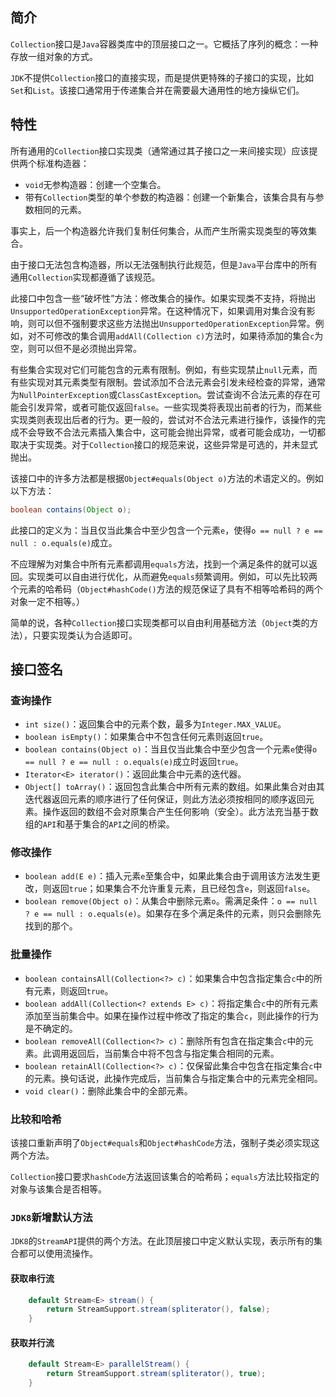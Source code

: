## 简介
`Collection`接口是`Java`容器类库中的顶层接口之一。它概括了序列的概念：一种存放一组对象的方式。

`JDK`不提供`Collection`接口的直接实现，而是提供更特殊的子接口的实现，比如`Set`和`List`。该接口通常用于传递集合并在需要最大通用性的地方操纵它们。

## 特性
所有通用的`Collection`接口实现类（通常通过其子接口之一来间接实现）应该提供两个标准构造器：

- `void`无参构造器：创建一个空集合。
- 带有`Collection`类型的单个参数的构造器：创建一个新集合，该集合具有与参数相同的元素。

事实上，后一个构造器允许我们复制任何集合，从而产生所需实现类型的等效集合。

由于接口无法包含构造器，所以无法强制执行此规范，但是`Java`平台库中的所有通用`Collection`实现都遵循了该规范。

此接口中包含一些“破坏性”方法：修改集合的操作。如果实现类不支持，将抛出`UnsupportedOperationException`异常。在这种情况下，如果调用对集合没有影响，则可以但不强制要求这些方法抛出`UnsupportedOperationException`异常。例如，对不可修改的集合调用`addAll(Collection c)`方法时，如果待添加的集合`c`为空，则可以但不是必须抛出异常。

有些集合实现对它们可能包含的元素有限制。例如，有些实现禁止`null`元素，而有些实现对其元素类型有限制。尝试添加不合法元素会引发未经检查的异常，通常为`NullPointerException`或`ClassCastException`。尝试查询不合法元素的存在可能会引发异常，或者可能仅返回`false`。一些实现类将表现出前者的行为，而某些实现类则表现出后者的行为。更一般的，尝试对不合法元素进行操作，该操作的完成不会导致不合法元素插入集合中，这可能会抛出异常，或者可能会成功，一切都取决于实现类。对于`Collection`接口的规范来说，这些异常是可选的，并未显式抛出。

该接口中的许多方法都是根据`Object#equals(Object o)`方法的术语定义的。例如以下方法：

```java
boolean contains(Object o);
```

此接口的定义为：当且仅当此集合中至少包含一个元素`e`，使得`o == null ? e == null : o.equals(e)`成立。

不应理解为对集合中所有元素都调用`equals`方法，找到一个满足条件的就可以返回。实现类可以自由进行优化，从而避免`equals`频繁调用。例如，可以先比较两个元素的哈希码（`Object#hashCode()`方法的规范保证了具有不相等哈希码的两个对象一定不相等。）

简单的说，各种`Collection`接口实现类都可以自由利用基础方法（`Object`类的方法），只要实现类认为合适即可。

## 接口签名
### 查询操作

- `int size()`：返回集合中的元素个数，最多为`Integer.MAX_VALUE`。
- `boolean isEmpty()`：如果集合中不包含任何元素则返回`true`。
- `boolean contains(Object o)`：当且仅当此集合中至少包含一个元素`e`使得`o == null ? e == null : o.equals(e)`成立时返回`true`。
- `Iterator<E> iterator()`：返回此集合中元素的迭代器。
- `Object[] toArray()`：返回包含此集合中所有元素的数组。如果此集合对由其迭代器返回元素的顺序进行了任何保证，则此方法必须按相同的顺序返回元素。操作返回的数组不会对原集合产生任何影响（安全）。此方法充当基于数组的`API`和基于集合的`API`之间的桥梁。

### 修改操作

- `boolean add(E e)`：插入元素`e`至集合中，如果此集合由于调用该方法发生更改，则返回`true`；如果集合不允许重复元素，且已经包含`e`，则返回`false`。
- `boolean remove(Object o)`：从集合中删除元素`o`。需满足条件：`o == null ? e == null : o.equals(e)`。如果存在多个满足条件的元素，则只会删除先找到的那个。

### 批量操作

- `boolean containsAll(Collection<?> c)`：如果集合中包含指定集合`c`中的所有元素，则返回`true`。
- `boolean addAll(Collection<? extends E> c)`：将指定集合`c`中的所有元素添加至当前集合中。如果在操作过程中修改了指定的集合`c`，则此操作的行为是不确定的。
- `boolean removeAll(Collection<?> c)`：删除所有包含在指定集合`c`中的元素。此调用返回后，当前集合中将不包含与指定集合相同的元素。
- `boolean retainAll(Collection<?> c)`：仅保留此集合中包含在指定集合`c`中的元素。换句话说，此操作完成后，当前集合与指定集合中的元素完全相同。
- `void clear()`：删除此集合中的全部元素。

### 比较和哈希
该接口重新声明了`Object#equals`和`Object#hashCode`方法，强制子类必须实现这两个方法。

`Collection`接口要求`hashCode`方法返回该集合的哈希码；`equals`方法比较指定的对象与该集合是否相等。

### `JDK8`新增默认方法

`JDK8`的`StreamAPI`提供的两个方法。在此顶层接口中定义默认实现，表示所有的集合都可以使用流操作。

#### 获取串行流

```java
    default Stream<E> stream() {
        return StreamSupport.stream(spliterator(), false);
    }
```

#### 获取并行流

```java
    default Stream<E> parallelStream() {
        return StreamSupport.stream(spliterator(), true);
    }
```